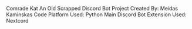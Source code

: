 Comrade Kat
An Old Scrapped Discord Bot Project
Created By: Meidas Kaminskas
Code Platform Used: Python
Main Discord Bot Extension Used: Nextcord
